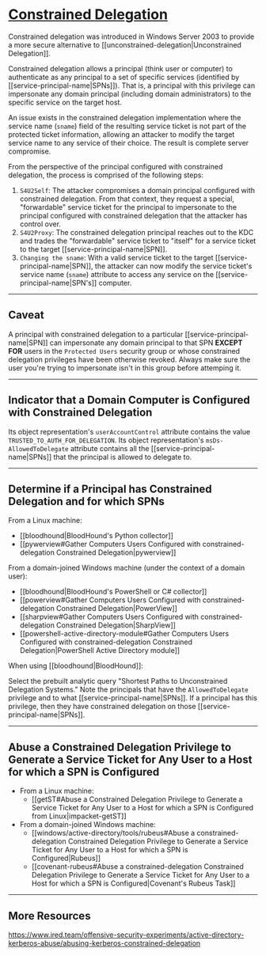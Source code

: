 # [Constrained Delegation](https://docs.microsoft.com/en-us/windows-server/security/kerberos/kerberos-constrained-delegation-overview)

Constrained delegation was introduced in Windows Server 2003 to provide a more secure alternative to [[unconstrained-delegation|Unconstrained Delegation]]. 

Constrained delegation allows a principal (think user or computer) to authenticate as any principal to a set of specific services (identified by [[service-principal-name|SPNs]]). That is, a principal with this privilege can impersonate any domain principal (including domain administrators) to the specific service on the target host.

An issue exists in the constrained delegation implementation where the service name (`sname`) field of the resulting service ticket is not part of the protected ticket information, allowing an attacker to modify the target service name to any service of their choice. The result is complete server compromise.

From the perspective of the principal configured with constrained delegation, the process is comprised of the following steps:

1. `S4U2Self`: The attacker compromises a domain principal configured with constrained delegation. From that context, they request a special, "forwardable" service ticket for the principal to impersonate to the principal configured with constrained delegation that the attacker has control over.
2. `S4U2Proxy`: The constrained delegation principal reaches out to the KDC and trades the "forwardable" service ticket to "itself" for a service ticket to the target [[service-principal-name|SPN]].
3. `Changing the sname`: With a valid service ticket to the target [[service-principal-name|SPN]], the attacker can now modify the service ticket's service name (`sname`) attribute to access any service on the [[service-principal-name|SPN's]] computer.

---

## Caveat

A principal with constrained delegation to a particular [[service-principal-name|SPN]] can impersonate any domain principal to that SPN **EXCEPT FOR** users in the `Protected Users` security group or whose constrained delegation privileges have been otherwise revoked. Always make sure the user you're trying to impersonate isn't in this group before attemping it.

---

## Indicator that a Domain Computer is Configured with Constrained Delegation

Its object representation's `userAccountControl` attribute contains the value `TRUSTED_TO_AUTH_FOR_DELEGATION`. Its object representation's `msDs-AllowedToDelegate` attribute contains all the [[service-principal-name|SPNs]] that the principal is allowed to delegate to.

---

## Determine if a Principal has Constrained Delegation and for which SPNs

From a Linux machine:
- [[bloodhound|BloodHound's Python collector]]
- [[pywerview#Gather Computers Users Configured with constrained-delegation Constrained Delegation|pywerview]]

From a domain-joined Windows machine (under the context of a domain user):
- [[bloodhound|BloodHound's PowerShell or C# collector]]
- [[powerview#Gather Computers Users Configured with constrained-delegation Constrained Delegation|PowerView]]
- [[sharpview#Gather Computers Users Configured with constrained-delegation Constrained Delegation|SharpView]]
- [[powershell-active-directory-module#Gather Computers Users Configured with constrained-delegation Constrained Delegation|PowerShell Active Directory module]]

When using [[bloodhound|BloodHound]]:

Select the prebuilt analytic query "Shortest Paths to Unconstrained Delegation Systems." Note the principals that have the `AllowedToDelegate` privilege and to what  [[service-principal-name|SPNs]]. If a principal has this privilege, then they have constrained delegation on those [[service-principal-name|SPNs]].

---

## Abuse a Constrained Delegation Privilege to Generate a Service Ticket for Any User to a Host for which a SPN is Configured

- From a Linux machine:
	- [[getST#Abuse a Constrained Delegation Privilege to Generate a Service Ticket for Any User to a Host for which a SPN is Configured from Linux|impacket-getST]]
- From a domain-joined Windows machine:
	- [[windows/active-directory/tools/rubeus#Abuse a constrained-delegation Constrained Delegation Privilege to Generate a Service Ticket for Any User to a Host for which a SPN is Configured|Rubeus]]
	- [[covenant-rubeus#Abuse a constrained-delegation Constrained Delegation Privilege to Generate a Service Ticket for Any User to a Host for which a SPN is Configured|Covenant's Rubeus Task]]

---

## More Resources

https://www.ired.team/offensive-security-experiments/active-directory-kerberos-abuse/abusing-kerberos-constrained-delegation
